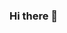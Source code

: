 ### Hi there 👋

<!--
**arunadh007/arunadh007** is a ✨ _special_ ✨ repository because its `README.md` (this file) appears on your GitHub profile.

Here are some ideas to get you started:

- 🔭 I’m currently working on ... YouTube
- 🌱 I’m currently learning ... Vue.js
- 👯 I’m looking to collaborate on ... Vue.js
- 🤔 I’m looking for help with ... AWS
- 💬 Ask me about ... Anything
- 📫 How to reach me: ... [YouTube Channel](http://arunadhikari.com)
- 😄 Pronouns: ... He/Him
- ⚡ Fun fact: ... I am half Finnish
-->
